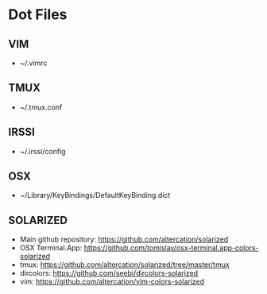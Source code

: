 # Dot Files

## VIM
* ~/.vimrc

## TMUX
* ~/.tmux.conf

## IRSSI
* ~/.irssi/config

## OSX
* ~/Library/KeyBindings/DefaultKeyBinding.dict

## SOLARIZED
* Main github repository: https://github.com/altercation/solarized
* OSX Terminal.App: https://github.com/tomislav/osx-terminal.app-colors-solarized
* tmux: https://github.com/altercation/solarized/tree/master/tmux
* dircolors: https://github.com/seebi/dircolors-solarized
* vim: https://github.com/altercation/vim-colors-solarized
